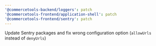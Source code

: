 ```yaml
---
'@commercetools-backend/loggers': patch
'@commercetools-frontend/application-shell': patch
'@commercetools-frontend/sentry': patch
---
```


Update Sentry packages and fix wrong configuration option (`allowUrls` instead of `denyUrls`)
